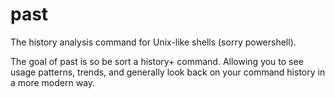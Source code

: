 # past

The history analysis command for Unix-like shells (sorry powershell).

The goal of past is so be sort a history+ command. Allowing you to see usage patterns, trends, and generally look back on your
command history in a more modern way.

